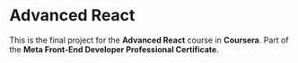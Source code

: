 # Advanced React

This is the final project for the **Advanced React** course in **Coursera**. Part of the **Meta Front-End Developer Professional Certificate**.
